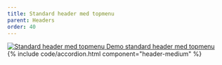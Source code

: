 ```yaml
---
title: Standard header med topmenu
parent: Headers
order: 40
---
```


<div class="preview">
  <a class="media_link" href="{{ site.baseurl }}/components/headers/medium/">
    <img src="{{ site.baseurl }}/assets/img/headers/header-medium.PNG" alt="Standard header med topmenu">
  </a>
  <a class="button button-secondary mt-5" href="{{ site.baseurl }}/components/headers/medium/">Demo standard header med topmenu</a>
</div>
{% include code/accordion.html component="header-medium" %}
